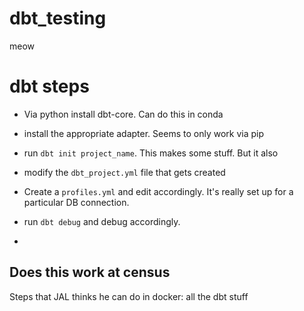 # dbt_testing
meow

# dbt steps

- Via python install dbt-core. Can do this in conda
- install the appropriate adapter. Seems to only work via pip

- run `dbt init project_name`. This makes some stuff. But it also 

- modify the `dbt_project.yml` file that gets created

- Create a `profiles.yml` and edit accordingly. It's really set up for a particular DB connection.

- run `dbt debug` and debug accordingly.

- 

## Does this work at census

Steps that JAL thinks he can do in docker: all the dbt stuff
